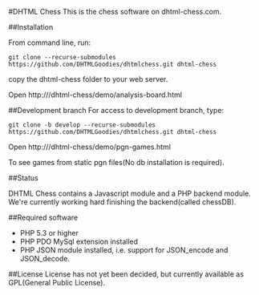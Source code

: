 #DHTML Chess
This is the chess software on dhtml-chess.com.

##Installation

From command line, run:

    git clone --recurse-submodules https://github.com/DHTMLGoodies/dhtmlchess.git dhtml-chess

copy the dhtml-chess folder to your web server.

Open
    http://<server name>/dhtml-chess/demo/analysis-board.html


##Development branch
For access to development branch, type:

    git clone -b develop --recurse-submodules https://github.com/DHTMLGoodies/dhtmlchess.git dhtml-chess

Open
    http://<server name>/dhtml-chess/demo/pgn-games.html

To see games from static pgn files(No db installation is required).

##Status

DHTML Chess contains a Javascript module and a PHP backend module. We're currently
working hard finishing the backend(called chessDB).

##Required software
* PHP 5.3 or higher
* PHP PDO MySql extension installed
* PHP JSON module installed, i.e. support for JSON_encode and JSON_decode.

##License
License has not yet been decided, but currently available
as GPL(General Public License).
